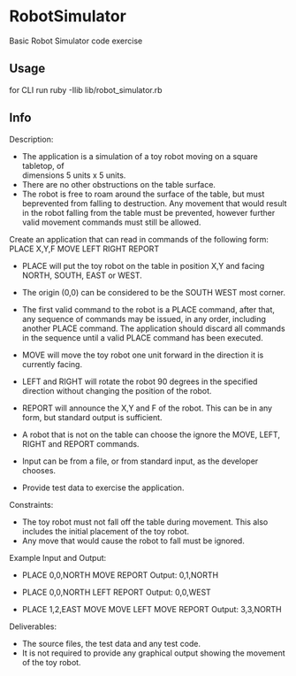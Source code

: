 # RobotSimulator

Basic Robot Simulator code exercise

## Usage

for CLI run ruby -Ilib lib/robot_simulator.rb

## Info
Description:

* The  application  is  a  simulation  of  a  toy  robot  moving  on  a  square  tabletop,  of  
dimensions  5  units  x  5  units.
* There  are  no  other  obstructions  on  the  table  surface.
* The  robot  is  free  to  roam  around  the  surface  of  the  table,  but  must  beprevented  from  falling  to  destruction.  Any  movement that  would  result  in  the robot  falling  from  the  table  must  be  prevented, however  further  valid  movement commands  must  still be  allowed.

Create  an  application  that  can  read  in  commands  of  the  following  form:
PLACE  X,Y,F
MOVE
LEFT
RIGHT
REPORT

* PLACE  will  put  the  toy  robot  on  the  table  in  position  X,Y  and  facing  NORTH, SOUTH,  EAST  or  WEST.  
* The  origin  (0,0)  can  be  considered  to  be  the  SOUTH  WEST  most  corner.
* The  first  valid  command  to  the  robot  is  a  PLACE  command,  after  that,  any sequence  of  commands  may  be  issued,  in  any  order,  including  another  PLACE command.  The  application  should  discard  all  commands  in  the  sequence  until  a valid  PLACE  command  has  been  executed.
* MOVE  will  move  the  toy  robot  one  unit  forward  in  the  direction  it  is  currently facing.
* LEFT  and  RIGHT  will  rotate  the  robot  90  degrees  in  the  specified  direction without  changing  the  position  of  the  robot.
* REPORT  will  announce  the  X,Y  and  F  of  the  robot.  This  can  be  in  any  form,  but standard  output  is  sufficient.


* A  robot  that  is  not  on  the  table  can  choose  the  ignore  the  MOVE,  LEFT,  RIGHT and  REPORT  commands.
* Input  can  be  from  a  file,  or  from  standard  input,  as  the  developer  chooses.
* Provide  test  data  to  exercise  the  application.


Constraints:
* The  toy  robot  must  not  fall  off  the  table  during  movement.  This  also  includes the  initial  placement  of  the  toy  robot.  
* Any  move  that  would  cause  the  robot  to  fall  must  be  ignored.


Example  Input  and  Output:
* PLACE  0,0,NORTH
MOVE
REPORT
Output:  0,1,NORTH


* PLACE  0,0,NORTH
LEFT
REPORT
Output:  0,0,WEST


* PLACE  1,2,EAST
MOVE
MOVE
LEFT
MOVE
REPORT
Output:  3,3,NORTH


Deliverables:
* The  source  files,  the  test  data  and  any  test  code.
* It  is  not  required  to  provide  any  graphical  output  showing  the  movement  of  the toy  robot.  
